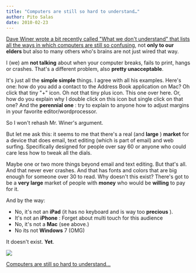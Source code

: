 ```yaml
---
title: "Computers are still so hard to understand…"
author: Pito Salas
date: 2010-02-23
---
```




[Dave Winer wrote a bit recently called "What we don't understand" that lists
all the ways in which computers are still so
confusing](<http://www.scripting.com/stories/2010/02/20/whatWeDontUnderstand.html>),
not **only to our elders** but also to many others who's brains are not just
wired that way.

I (we) am **not talking** about when your computer breaks, fails to print,
hangs or crashes. That's a different problem, also **pretty unacceptable**.

It's just all the **simple simple** things. I agree with all his examples.
Here's one: how do you add a contact to the Address Book application on Mac?
Oh click that tiny "+" icon. Oh not that tiny plus icon. This one over here.
Or, how do you explain  why I double click on this icon but single click on
that one? And the **perennial one** : try to explain to anyone how to adjust
margins in your favorite editor/wordprocessor.

So I won't rehash Mr. Winer's argument.

But let me ask this: it seems to me that there's a real (and **large** )
**market** for a device that does email, text editing (which is part of email)
and web surfing. Specifically designed for people over say 60 or anyone who
could care less how to tweak all the dials.

Maybe one or two more things beyond email and text editing. But that's all.
And that never ever crashes. And that has fonts and colors that are big enough
for someone over 30 to read. Why doesn't this exist? There's got to be a
**very large** market of people with **money** who would be **willing** to pay
for it.

And by the way:

  * No, it's not an **iPad** (it has no keyboard and is way too **precious** ). 
  * It's not an **iPhone** : Forget about multi touch for this audience
  * No, it's not a **Mac** (see above.)
  * No its not **Windows** 7 (OMG)

It doesn't exist. **Yet**.

![](https://i0.wp.com/img.zemanta.com/pixy.gif?w=584)


[Computers are still so hard to understand…](None)
